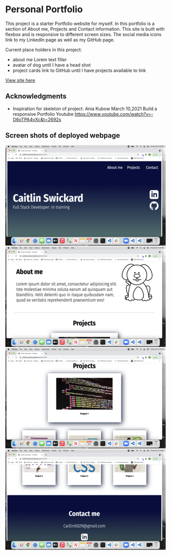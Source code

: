 # Personal Portfolio

This project is a starter Portfolio website for myself. In this portfolio is a section of About me, Projects and Contact information. This site is built with flexbox and is responsive to different screen sizes. The social media icons link to my LinkedIn page as well as my GitHub page.

Current place holders in this project:

- about me Lorem text filler
- avatar of dog until I have a head shot
- project cards link to GitHub until I have projects available to link

[View site here](https://caitlinswickard.github.io/Portfolio/)

## Acknowledgments

- Inspiration for skeleton of project:
  Ania Kubow
  March 10,2021
  Build a responsive Portfolio
  Youtube
  https://www.youtube.com/watch?v=-D6oTPA4vXc&t=2692s

## Screen shots of deployed webpage

![Screen shot-1](src/images/shot-1.png)
![Screen shot-2](src/images/shot-2.png)
![Screen shot-3](src/images/shot-3.png)
![Screen shot-4](src/images/shot-4.png)
